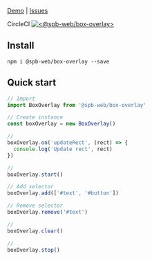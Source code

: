 [Demo](https://spb-web.github.io/boxOverlay/) |
[Issues](https://github.com/spb-web/boxOverlay/issues)

CircleCI 
[![<@spb-web/box-overlay>](https://circleci.com/gh/spb-web/boxOverlay.svg?style=svg)](<https://circleci.com/gh/spb-web/boxOverlay>)

## Install
```
npm i @spb-web/box-overlay --save
```

## Quick start
```ts
// Import
import BoxOverlay from '@spb-web/box-overlay'

// Create instance
const boxOverlay = new BoxOverlay()

//
boxOverlay.on('updateRect', (rect) => {
  console.log('Update rect', rect)
})

//
boxOverlay.start()

// Add selector
boxOverlay.add(['#text', '#button'])

// Remove selector
boxOverlay.remove('#text')

//
boxOverlay.clear()

//
boxOverlay.stop()
```